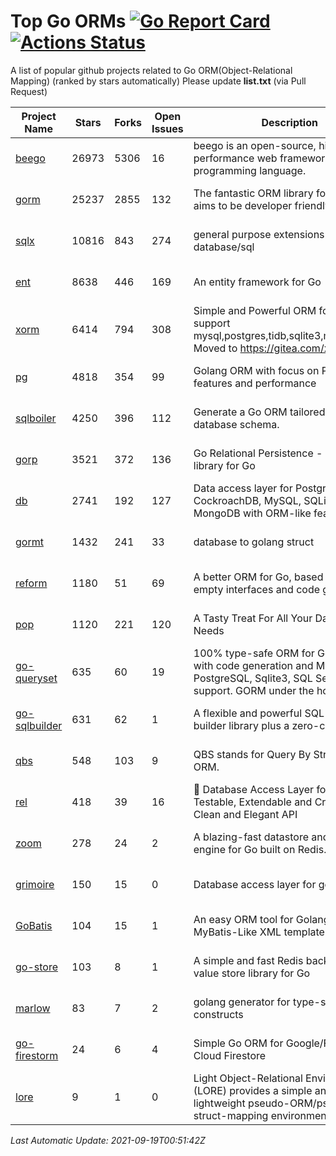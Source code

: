 # Top Go ORMs [![Go Report Card](https://goreportcard.com/badge/github.com/d-tsuji/awesome-go-orms)](https://goreportcard.com/report/github.com/d-tsuji/awesome-go-orms) [![Actions Status](https://github.com/d-tsuji/awesome-go-orms/workflows/CI/badge.svg)](https://github.com/d-tsuji/awesome-go-orms/actions)
A list of popular github projects related to Go ORM(Object-Relational Mapping) (ranked by stars automatically)
Please update **list.txt** (via Pull Request)

| Project Name | Stars | Forks | Open Issues | Description | Last Update |
| ------------ | ----- | ----- | ----------- | ----------- | ----------- |
| [beego](https://github.com/beego/beego) | 26973 | 5306 | 16 | beego is an open-source, high-performance web framework for the Go programming language. | 2021-09-18 17:59:46 |
| [gorm](https://github.com/go-gorm/gorm) | 25237 | 2855 | 132 | The fantastic ORM library for Golang, aims to be developer friendly | 2021-09-18 11:37:49 |
| [sqlx](https://github.com/jmoiron/sqlx) | 10816 | 843 | 274 | general purpose extensions to golang's database/sql | 2021-09-18 06:06:01 |
| [ent](https://github.com/ent/ent) | 8638 | 446 | 169 | An entity framework for Go | 2021-09-18 23:03:14 |
| [xorm](https://github.com/go-xorm/xorm) | 6414 | 794 | 308 | Simple and Powerful ORM for Go, support mysql,postgres,tidb,sqlite3,mssql,oracle, Moved to https://gitea.com/xorm/xorm | 2021-09-18 09:52:20 |
| [pg](https://github.com/go-pg/pg) | 4818 | 354 | 99 | Golang ORM with focus on PostgreSQL features and performance | 2021-09-18 14:21:21 |
| [sqlboiler](https://github.com/volatiletech/sqlboiler) | 4250 | 396 | 112 | Generate a Go ORM tailored to your database schema. | 2021-09-18 15:46:48 |
| [gorp](https://github.com/go-gorp/gorp) | 3521 | 372 | 136 | Go Relational Persistence - an ORM-ish library for Go | 2021-09-16 23:16:48 |
| [db](https://github.com/upper/db) | 2741 | 192 | 127 | Data access layer for PostgreSQL, CockroachDB, MySQL, SQLite and MongoDB with ORM-like features. | 2021-09-18 23:31:02 |
| [gormt](https://github.com/xxjwxc/gormt) | 1432 | 241 | 33 | database to golang struct | 2021-09-18 22:27:52 |
| [reform](https://github.com/go-reform/reform) | 1180 | 51 | 69 | A better ORM for Go, based on non-empty interfaces and code generation. | 2021-09-15 12:14:03 |
| [pop](https://github.com/gobuffalo/pop) | 1120 | 221 | 120 | A Tasty Treat For All Your Database Needs | 2021-09-17 15:23:41 |
| [go-queryset](https://github.com/jirfag/go-queryset) | 635 | 60 | 19 | 100% type-safe ORM for Go (Golang) with code generation and MySQL, PostgreSQL, Sqlite3, SQL Server support. GORM under the hood. | 2021-09-17 06:03:45 |
| [go-sqlbuilder](https://github.com/huandu/go-sqlbuilder) | 631 | 62 | 1 | A flexible and powerful SQL string builder library plus a zero-config ORM. | 2021-09-16 17:18:29 |
| [qbs](https://github.com/coocood/qbs) | 548 | 103 | 9 | QBS stands for Query By Struct. A Go ORM. | 2021-09-18 08:26:02 |
| [rel](https://github.com/go-rel/rel) | 418 | 39 | 16 | :gem: Database Access Layer for Golang - Testable, Extendable and Crafted Into a Clean and Elegant API | 2021-09-17 02:50:54 |
| [zoom](https://github.com/albrow/zoom) | 278 | 24 | 2 | A blazing-fast datastore and querying engine for Go built on Redis. | 2021-09-03 11:26:14 |
| [grimoire](https://github.com/Fs02/grimoire) | 150 | 15 | 0 | Database access layer for golang | 2021-08-22 07:06:58 |
| [GoBatis](https://github.com/runner-mei/GoBatis) | 104 | 15 | 1 | An easy ORM tool for Golang, support MyBatis-Like XML template SQL | 2021-05-26 08:51:56 |
| [go-store](https://github.com/gosuri/go-store) | 103 | 8 | 1 | A simple and fast Redis backed key-value store library for Go | 2021-09-03 05:49:03 |
| [marlow](https://github.com/dadleyy/marlow) | 83 | 7 | 2 | golang generator for type-safe sql api constructs | 2021-02-04 04:52:23 |
| [go-firestorm](https://github.com/jschoedt/go-firestorm) | 24 | 6 | 4 | Simple Go ORM for Google/Firebase Cloud Firestore | 2021-08-17 10:39:57 |
| [lore](https://github.com/abrahambotros/lore) | 9 | 1 | 0 | Light Object-Relational Environment (LORE) provides a simple and lightweight pseudo-ORM/pseudo-struct-mapping environment for Go | 2021-09-03 13:58:52 |

*Last Automatic Update: 2021-09-19T00:51:42Z*